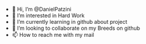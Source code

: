 - 👋 Hi, I’m @DanielPatzini
- 👀 I’m interested in Hard Work
- 🌱 I’m currently learning in github about project
- 💞️ I’m looking to collaborate on my Breeds on github
- 📫 How to reach me with my mail

<!---
DanielPatzini/DanielPatzini is a ✨ special ✨ repository because its `README.md` (this file) appears on your GitHub profile.
You can click the Preview link to take a look at your changes.
--->
